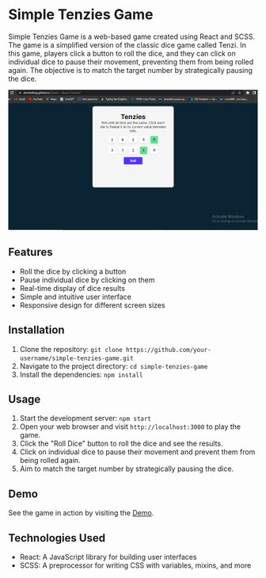 # Simple Tenzies Game

Simple Tenzies Game is a web-based game created using React and SCSS. The game is a simplified version of the classic dice game called Tenzi. In this game, players click a button to roll the dice, and they can click on individual dice to pause their movement, preventing them from being rolled again. The objective is to match the target number by strategically pausing the dice.

![Screenshot](https://github.com/DevitoDbug/Tenzie---React-Practise/blob/master/resources/image.jpg?raw=true)

## Features

- Roll the dice by clicking a button
- Pause individual dice by clicking on them
- Real-time display of dice results
- Simple and intuitive user interface
- Responsive design for different screen sizes

## Installation

1. Clone the repository: `git clone https://github.com/your-username/simple-tenzies-game.git`
2. Navigate to the project directory: `cd simple-tenzies-game`
3. Install the dependencies: `npm install`

## Usage

1. Start the development server: `npm start`
2. Open your web browser and visit `http://localhost:3000` to play the game.
3. Click the "Roll Dice" button to roll the dice and see the results.
4. Click on individual dice to pause their movement and prevent them from being rolled again.
5. Aim to match the target number by strategically pausing the dice.

## Demo

See the game in action by visiting the [Demo](https://devitodbug.github.io/Tenzie---React-Practise/).

## Technologies Used

- React: A JavaScript library for building user interfaces
- SCSS: A preprocessor for writing CSS with variables, mixins, and more
